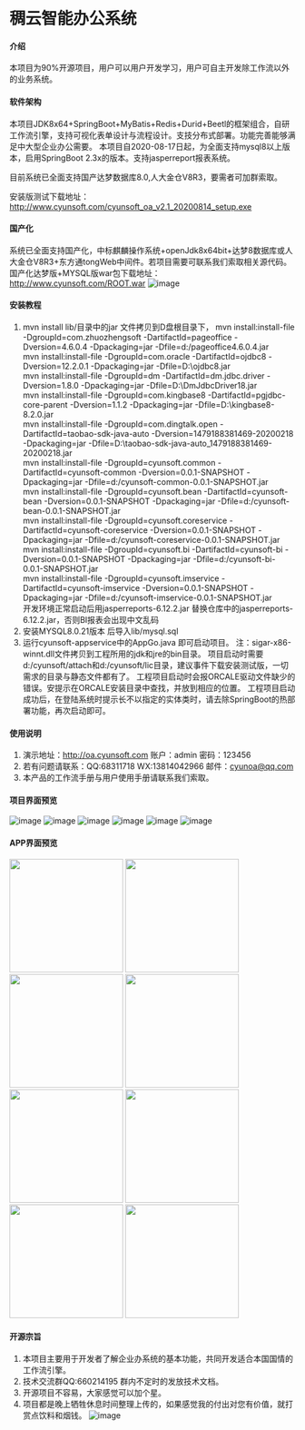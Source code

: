 # 稠云智能办公系统

#### 介绍
本项目为90%开源项目，用户可以用户开发学习，用户可自主开发除工作流以外的业务系统。

#### 软件架构
本项目JDK8x64+SpringBoot+MyBatis+Redis+Durid+Beetl的框架组合，自研工作流引擎，支持可视化表单设计与流程设计。支技分布式部署。功能完善能够满足中大型企业办公需要。
本项目自2020-08-17日起，为全面支持mysql8以上版本，启用SpringBoot 2.3x的版本。支持jasperreport报表系统。

目前系统已全面支持国产达梦数据库8.0,人大金仓V8R3，要需者可加群索取。

安装版测试下载地址：http://www.cyunsoft.com/cyunsoft_oa_v2.1_20200814_setup.exe

#### 国产化
系统已全面支持国产化，中标麒麟操作系统+openJdk8x64bit+达梦8数据库或人大金仓V8R3+东方通tongWeb中间件。若项目需要可联系我们索取相关源代码。
国产化达梦版+MYSQL版war包下载地址：http://www.cyunsoft.com/ROOT.war
![image](http://www.cyunsoft.com/gc.jpg)

#### 安装教程

1.  mvn install lib/目录中的jar 文件拷贝到D盘根目录下，
		mvn install:install-file -DgroupId=com.zhuozhengsoft -DartifactId=pageoffice -Dversion=4.6.0.4 -Dpackaging=jar -Dfile=d:/pageoffice4.6.0.4.jar  
		mvn install:install-file -DgroupId=com.oracle -DartifactId=ojdbc8 -Dversion=12.2.0.1 -Dpackaging=jar -Dfile=D:\ojdbc8.jar  
		mvn install:install-file -DgroupId=dm -DartifactId=dm.jdbc.driver -Dversion=1.8.0 -Dpackaging=jar -Dfile=D:\DmJdbcDriver18.jar  
		mvn install:install-file -DgroupId=com.kingbase8 -DartifactId=pgjdbc-core-parent -Dversion=1.1.2 -Dpackaging=jar -Dfile=D:\kingbase8-8.2.0.jar  
		mvn install:install-file -DgroupId=com.dingtalk.open -DartifactId=taobao-sdk-java-auto -Dversion=1479188381469-20200218 -Dpackaging=jar -Dfile=D:\taobao-sdk-java-auto_1479188381469-20200218.jar  
		mvn install:install-file -DgroupId=cyunsoft.common -DartifactId=cyunsoft-common -Dversion=0.0.1-SNAPSHOT -Dpackaging=jar -Dfile=d:/cyunsoft-common-0.0.1-SNAPSHOT.jar  
		mvn install:install-file -DgroupId=cyunsoft.bean -DartifactId=cyunsoft-bean -Dversion=0.0.1-SNAPSHOT -Dpackaging=jar -Dfile=d:/cyunsoft-bean-0.0.1-SNAPSHOT.jar  
		mvn install:install-file -DgroupId=cyunsoft.coreservice -DartifactId=cyunsoft-coreservice -Dversion=0.0.1-SNAPSHOT -Dpackaging=jar -Dfile=d:/cyunsoft-coreservice-0.0.1-SNAPSHOT.jar  
		mvn install:install-file -DgroupId=cyunsoft.bi -DartifactId=cyunsoft-bi -Dversion=0.0.1-SNAPSHOT -Dpackaging=jar -Dfile=d:/cyunsoft-bi-0.0.1-SNAPSHOT.jar  
		mvn install:install-file -DgroupId=cyunsoft.imservice -DartifactId=cyunsoft-imservice -Dversion=0.0.1-SNAPSHOT -Dpackaging=jar  -Dfile=d:/cyunsoft-imservice-0.0.1-SNAPSHOT.jar  		
		开发环境正常启动后用jasperreports-6.12.2.jar 替换仓库中的jasperreports-6.12.2.jar，否则BI报表会出现中文乱码
2.  安装MYSQL8.0.21版本 后导入lib/mysql.sql
3.  运行cyunsoft-appservice中的AppGo.java 即可启动项目。
注：sigar-x86-winnt.dll文件拷贝到工程所用的jdk和jre的bin目录。
项目启动时需要d:/cyunsoft/attach和d:/cyunsoft/lic目录，建议事件下载安装测试版，一切需求的目录与静态文件都有了。
工程项目启动时会报ORCALE驱动文件缺少的错误。安提示在ORCALE安装目录中查找，并放到相应的位置。
工程项目启动成功后，在登陆系统时提示长不以指定的实体类时，请去除SpringBoot的热部署功能，再次启动即可。

#### 使用说明

1.  演示地址：http://oa.cyunsoft.com 账户：admin 密码：123456
2.  若有问题请联系：QQ:68311718 WX:13814042966 邮件：cyunoa@qq.com
3.  本产品的工作流手册与用户使用手册请联系我们索取。

#### 项目界面预览

  ![image](http://www.cyunsoft.com/main0.png)
  ![image](http://www.cyunsoft.com/main1.png)
  ![image](http://www.cyunsoft.com/main2.png)
  ![image](http://www.cyunsoft.com/main3.png)
  ![image](http://www.cyunsoft.com/main4.png)
  ![image](http://www.cyunsoft.com/main5.png)

#### APP界面预览
<img src="http://www.cyunsoft.com/app0.jpg" width="200"/>
<img src="http://www.cyunsoft.com/app1.jpg" width="200"/>
<img src="http://www.cyunsoft.com/app2.jpg" width="200"/>
<img src="http://www.cyunsoft.com/app3.jpg" width="200"/>
<img src="http://www.cyunsoft.com/app4.jpg" width="200"/>
<img src="http://www.cyunsoft.com/app5.jpg" width="200"/>
<img src="http://www.cyunsoft.com/app6.jpg" width="200"/>
<img src="http://www.cyunsoft.com/app7.jpg" width="200"/>


#### 开源宗旨
1.  本项目主要用于开发者了解企业办系统的基本功能，共同开发适合本国国情的工作流引擎。
2.  技术交流群QQ:660214195 群内不定时的发放技术文档。
3. 	开源项目不容易，大家感觉可以加个星。
4.  项目都是晚上牺牲休息时间整理上传的，如果感觉我的付出对您有价值，就打赏点饮料和烟钱。
![image](http://www.cyunsoft.com/ds.png)


